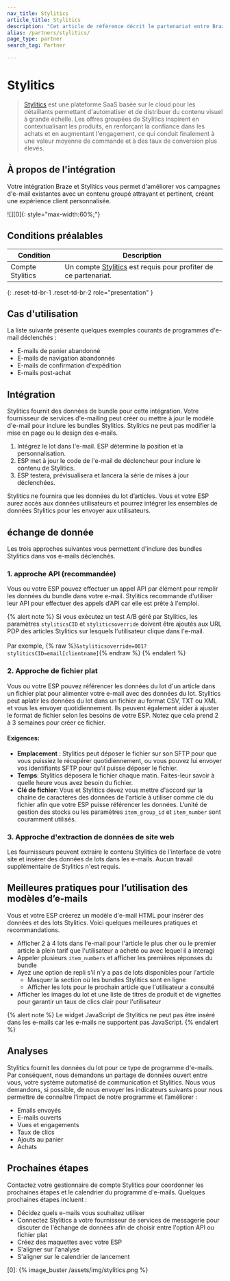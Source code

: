 ```yaml
---
nav_title: Stylitics
article_title: Stylitics
description: "Cet article de référence décrit le partenariat entre Braze et Stylitics, une plateforme SaaS basée sur le cloud qui vous permet d'améliorer vos campagnes d'e-mail existantes avec un contenu groupé engageant et pertinent, créant une expérience client personnalisée."
alias: /partners/stylitics/
page_type: partner
search_tag: Partner

---
```


# Stylitics

> [Stylitics](https://stylitics.com/) est une plateforme SaaS basée sur le cloud pour les détaillants permettant d'automatiser et de distribuer du contenu visuel à grande échelle. Les offres groupées de Stylitics inspirent en contextualisant les produits, en renforçant la confiance dans les achats et en augmentant l'engagement, ce qui conduit finalement à une valeur moyenne de commande et à des taux de conversion plus élevés.



## À propos de l'intégration

Votre intégration Braze et Stylitics vous permet d'améliorer vos campagnes d'e-mail existantes avec un contenu groupé attrayant et pertinent, créant une expérience client personnalisée.

![][0]{: style="max-width:60%;"}

## Conditions préalables

| Condition | Description |
| ----------- | ----------- |
| Compte Stylitics | Un compte [Stylitics](https://stylitics.com/) est requis pour profiter de ce partenariat. |
{: .reset-td-br-1 .reset-td-br-2 role="presentation" }

## Cas d'utilisation

La liste suivante présente quelques exemples courants de programmes d'e-mail déclenchés :
- E-mails de panier abandonné 
- E-mails de navigation abandonnés 
- E-mails de confirmation d'expédition
- E-mails post-achat 

## Intégration

Stylitics fournit des données de bundle pour cette intégration. Votre fournisseur de services d'e-mailing peut créer ou mettre à jour le modèle d'e-mail pour inclure les bundles Stylitics. Stylitics ne peut pas modifier la mise en page ou le design des e-mails. 

1. Intégrez le lot dans l'e-mail. ESP détermine la position et la personnalisation.
2. ESP met à jour le code de l'e-mail de déclencheur pour inclure le contenu de Stylitics.
3. ESP testera, prévisualisera et lancera la série de mises à jour déclenchées. 

Stylitics ne fournira que les données du lot d’articles. Vous et votre ESP aurez accès aux données utilisateurs et pourrez intégrer les ensembles de données Stylitics pour les envoyer aux utilisateurs.

## échange de donnée

Les trois approches suivantes vous permettent d'inclure des bundles Stylitics dans vos e-mails déclenchés.

### 1\. approche API (recommandée)

Vous ou votre ESP pouvez effectuer un appel API par élément pour remplir les données du bundle dans votre e-mail. Stylitics recommande d'utiliser leur API pour effectuer des appels d’API car elle est prête à l'emploi.

{% alert note %}
Si vous exécutez un test A/B géré par Stylitics, les paramètres `styliticsCID` et `styliticsoverride` doivent être ajoutés aux URL PDP des articles Stylitics sur lesquels l'utilisateur clique dans l'e-mail.
<br><br>
Par exemple, {% raw %}`&styliticsoverride=001?styliticsCID=email[clientname]`{% endraw %}
{% endalert %}

### 2\. Approche de fichier plat
Vous ou votre ESP pouvez référencer les données du lot d'un article dans un fichier plat pour alimenter votre e-mail avec des données du lot. Stylitics peut aplatir les données du lot dans un fichier au format CSV, TXT ou XML et vous les envoyer quotidiennement. Ils peuvent également aider à ajuster le format de fichier selon les besoins de votre ESP. Notez que cela prend 2 à 3 semaines pour créer ce fichier.

#### Exigences:
- **Emplacement** : Stylitics peut déposer le fichier sur son SFTP pour que vous puissiez le récupérer quotidiennement, ou vous pouvez lui envoyer vos identifiants SFTP pour qu’il puisse déposer le fichier. 
- **Temps**: Stylitics déposera le fichier chaque matin. Faites-leur savoir à quelle heure vous avez besoin du fichier. 
- **Clé de fichier**: Vous et Stylitics devez vous mettre d'accord sur la chaîne de caractères des données de l'article à utiliser comme clé du fichier afin que votre ESP puisse référencer les données. L’unité de gestion des stocks ou les paramètres `item_group_id` et `item_number` sont couramment utilisés. 

### 3\. Approche d'extraction de données de site web
Les fournisseurs peuvent extraire le contenu Stylitics de l'interface de votre site et insérer des données de lots dans les e-mails. Aucun travail supplémentaire de Stylitics n'est requis. 

## Meilleures pratiques pour l’utilisation des modèles d’e-mails 

Vous et votre ESP créerez un modèle d'e-mail HTML pour insérer des données et des lots Stylitics. Voici quelques meilleures pratiques et recommandations. 
- Afficher 2 à 4 lots dans l'e-mail pour l'article le plus cher ou le premier article à plein tarif que l'utilisateur a acheté ou avec lequel il a interagi 
- Appeler plusieurs `item_numbers` et afficher les premières réponses du bundle 
- Ayez une option de repli s'il n'y a pas de lots disponibles pour l'article 
	- Masquer la section où les bundles Stylitics sont en ligne 
	- Afficher les lots pour le prochain article que l'utilisateur a consulté 
- Afficher les images du lot et une liste de titres de produit et de vignettes pour garantir un taux de clics clair pour l'utilisateur

{% alert note %}
Le widget JavaScript de Stylitics ne peut pas être inséré dans les e-mails car les e-mails ne supportent pas JavaScript.
{% endalert %}

## Analyses

Stylitics fournit les données du lot pour ce type de programme d'e-mails. Par conséquent, nous demandons un partage de données ouvert entre vous, votre système automatisé de communication et Stylitics. Nous vous demandons, si possible, de nous envoyer les indicateurs suivants pour nous permettre de connaître l'impact de notre programme et l’améliorer :
- Emails envoyés 
- E-mails ouverts 
- Vues et engagements 
- Taux de clics 
- Ajouts au panier 
- Achats

## Prochaines étapes 

Contactez votre gestionnaire de compte Stylitics pour coordonner les prochaines étapes et le calendrier du programme d'e-mails. Quelques prochaines étapes incluent : 
- Décidez quels e-mails vous souhaitez utiliser
- Connectez Stylitics à votre fournisseur de services de messagerie pour discuter de l'échange de données afin de choisir entre l'option API ou fichier plat 
- Créez des maquettes avec votre ESP 
- S'aligner sur l'analyse 
- S'aligner sur le calendrier de lancement 


[0]: {% image_buster /assets/img/stylitics.png %}